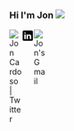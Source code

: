 ### Hi I'm Jon <img src="https://media.giphy.com/media/hvRJCLFzcasrR4ia7z/giphy.gif" width="25px">

<a href="https://twitter.com/jonjon_cardoso">
  <img align="left" alt="Jon Cardoso | Twitter" width="22px" src="https://raw.githubusercontent.com/simple-icons/simple-icons/master/icons/twitter.svg" />
</a>

<a href="https://www.linkedin.com/in/jonjoncardoso">
  <img align="left" alt="Jon's LinkedIN" width="22px" src="https://raw.githubusercontent.com/simple-icons/simple-icons/master/icons/linkedin.svg" />
</a>

<a href="mailto:jonathan.car.silva@gmail.com">
  <img align="left" alt="Jon's Gmail" width="22px" src="https://raw.githubusercontent.com/simple-icons/simple-icons/master/icons/gmail.svg" />
</a>



<!--
**jonjoncardoso/jonjoncardoso** is a ✨ _special_ ✨ repository because its `README.md` (this file) appears on your GitHub profile.

Here are some ideas to get you started:

- 🔭 I’m currently working on ...
- 🌱 I’m currently learning ...
- 👯 I’m looking to collaborate on ...
- 🤔 I’m looking for help with ...
- 💬 Ask me about ...
- 📫 How to reach me: ...
- 😄 Pronouns: ...
- ⚡ Fun fact: ...
-->

